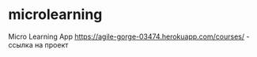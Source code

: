 # microlearning
Micro Learning App
https://agile-gorge-03474.herokuapp.com/courses/ - ссылка на проект
